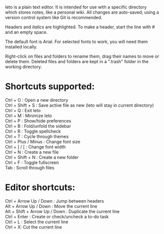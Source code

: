 leto is a plain text editor. It is intended for use with a specific directory which stores notes, like a personal wiki. All changes are auto-saved; using a version control system like Git is recommended.

Headers and *italics* are highlighted. To make a header, start the line with # and an empty space.

The default font is Arial. For selected fonts to work, you will need them installed locally.

Right-click on files and folders to rename them, drag their names to move or delete them. Deleted files and folders are kept in a ".trash" folder in the working directory.

# Shortcuts supported:

Ctrl + O  : Open a new directory\
Ctrl + Shift + S : Save active file as new (leto will stay in current directory)\
Ctrl + Q : Exit leto\
Ctrl + M : Minimize leto\
Ctrl + P : Show/hide preferences\
Ctrl + B : Fold/unfold the sidebar\
Ctrl + R : Toggle spellcheck\
Ctrl + T : Cycle through themes\
Ctrl + Plus / Minus : Change font size\
Ctrl + ] / [ : Change font width\
Ctrl + N : Create a new file\
Ctrl + Shift + N : Create a new folder\
Ctrl + F : Toggle fullscreen\
Tab : Scroll through files

# Editor shortcuts:

Ctrl + Arrow Up / Down : Jump between headers\
Alt + Arrow Up / Down : Move the current line\
Alt + Shift + Arrow Up / Down : Duplicate the current line\
Ctrl + Enter : Create or check/uncheck a to-do task\
Ctrl + L : Select the current line\
Ctrl + X: Cut the current line
